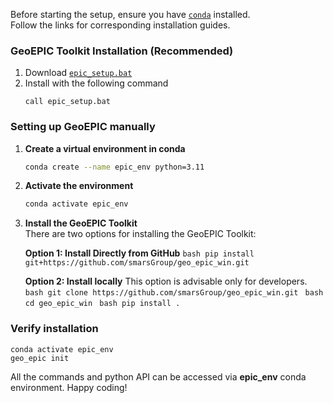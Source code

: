 <!-- ## <strong>Installation</strong> -->
Before starting the setup, ensure you have [`conda`](https://docs.conda.io/projects/conda/en/latest/user-guide/install/linux.html) installed. <br> Follow the links for corresponding installation guides.

### GeoEPIC Toolkit Installation (Recommended)
1. Download [`epic_setup.bat`](https://smarsgroup.github.io/geo_epic_win/epic_setup.bat)
2. Install with the following command
   ```
   call epic_setup.bat
   ```
   
### Setting up GeoEPIC manually

1. **Create a virtual environment in conda**
    ```bash
    conda create --name epic_env python=3.11
    
    ```
2. **Activate the environment**
    ```bash
    conda activate epic_env
    ```

3. **Install the GeoEPIC Toolkit**  
   There are two options for installing the GeoEPIC Toolkit:

    **Option 1: Install Directly from GitHub**
        ```bash
        pip install git+https://github.com/smarsGroup/geo_epic_win.git
        ```
   
    **Option 2: Install locally**
        This option is advisable only for developers.
        ```bash
        git clone https://github.com/smarsGroup/geo_epic_win.git
        ```
        ```bash
        cd geo_epic_win
        ```
        ```bash
        pip install .
        ```

### Verify installation
   ```
   conda activate epic_env
   geo_epic init
   ```

All the commands and python API can be accessed via **epic_env** conda environment. Happy coding!
